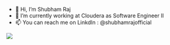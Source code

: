 - 👋 Hi, I’m Shubham Raj
- 🌱 I’m currently working at Cloudera as Software Engineer II
- 📫 You can reach me on LinkdIn : @shubhamrajofficial

<!---
shubhamraj-git/shubhamraj-git is a ✨ special ✨ repository because its `README.md` (this file) appears on your GitHub profile.
You can click the Preview link to take a look at your changes.
--->

[![](https://ossrank.com/widget/886284)](https://ossrank.com/c/886284-shubham-raj)
